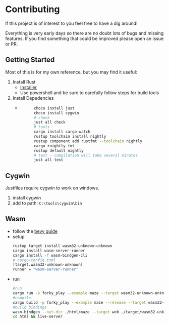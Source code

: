 # Contributing

If this project is of interest to you feel free to have a dig around! 

Everything is very early days so there are no doubt lots of bugs and missing features. If you find something that could be improved please open an issue or PR.

## Getting Started

Most of this is for my own reference, but you may find it useful:

1. Install Rust
	- [Installer](https://www.rust-lang.org/tools/install)
	- Use powershell and be sure to carefully follow steps for build tools
2. Install Depedencies
	- ```sh
			choco install just
			choco install cygwin
			# check
			just all check
			# tools
			cargo install cargo-watch
			rustup toolchain install nightly
			rustup component add rustfmt --toolchain nightly
			cargo +nightly fmt
			rustup default nightly
			# test - compilation will take several minutes
			just all test
		```

## Cygwin

Justfiles require cygwin to work on windows.
1. install cygwin
2. add to path: `C:\tools\cygwin\bin`

## Wasm

- follow the [bevy guide](https://bevy-cheatbook.github.io/platforms/wasm.html)
- setup
	```sh
	rustup target install wasm32-unknown-unknown
	cargo install wasm-server-runner
	cargo install -f wasm-bindgen-cli
	#.cargo/config.toml
	[target.wasm32-unknown-unknown]
	runner = "wasm-server-runner"
	```
- run
	```sh
	#run
	cargo run -p forky_play --example maze --target wasm32-unknown-unknown
	#compile
	cargo build -p forky_play --example maze --release --target wasm32-unknown-unknown
	#build bindings
	wasm-bindgen --out-dir ./html/maze --target web ./target/wasm32-unknown-unknown/release/examples/maze.wasm
	cd html && live-server
	```